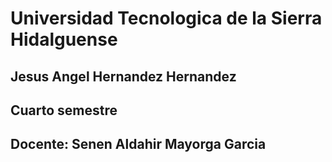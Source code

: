 # Universidad Tecnologica de la Sierra Hidalguense
## Jesus Angel Hernandez Hernandez
## Cuarto semestre
## Docente: Senen Aldahir Mayorga Garcia
